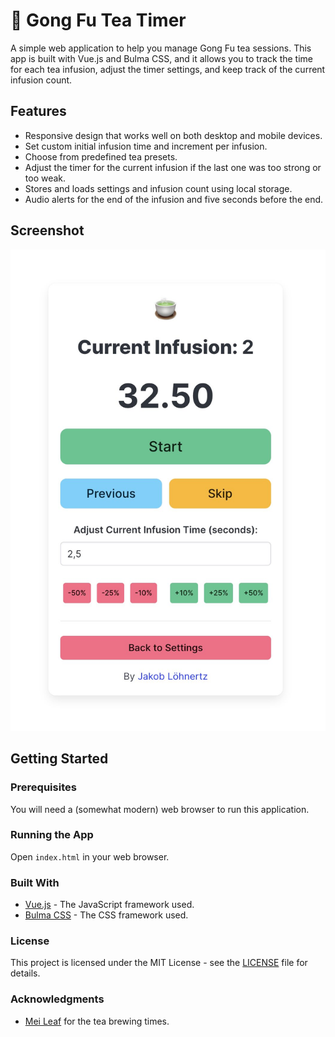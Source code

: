 # 🍵 Gong Fu Tea Timer

A simple web application to help you manage Gong Fu tea sessions.
This app is built with Vue.js and Bulma CSS, and it allows you to track the time for each tea infusion, adjust the timer
settings, and keep track of the current infusion count.

## Features

- Responsive design that works well on both desktop and mobile devices.
- Set custom initial infusion time and increment per infusion.
- Choose from predefined tea presets.
- Adjust the timer for the current infusion if the last one was too strong or too weak.
- Stores and loads settings and infusion count using local storage.
- Audio alerts for the end of the infusion and five seconds before the end.

## Screenshot

![Gong Fu Tea Timer](./image/screenshot/cropped.jpeg)

## Getting Started

### Prerequisites

You will need a (somewhat modern) web browser to run this application.

### Running the App

Open `index.html` in your web browser.

### Built With

- [Vue.js](https://vuejs.org/) - The JavaScript framework used.
- [Bulma CSS](https://bulma.io/) - The CSS framework used.

### License

This project is licensed under the MIT License - see the [LICENSE](LICENSE) file for details.

### Acknowledgments

- [Mei Leaf](https://meileaf.com/) for the tea brewing times.
